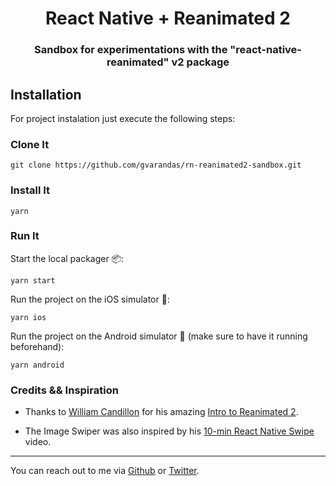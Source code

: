 <p align="center">
  <h1 align="center">React Native + Reanimated 2</h1>
  <h3 align="center">Sandbox for experimentations with the "react-native-reanimated" v2 package</h3>
</p>

## Installation
For project instalation just execute the following steps:

### Clone It
    git clone https://github.com/gvarandas/rn-reanimated2-sandbox.git

### Install It
    yarn

### Run It
Start the local packager 📦:

	yarn start

Run the project on the iOS simulator 📱:

	yarn ios

Run the project on the Android simulator 👾 (make sure to have it running beforehand):

	yarn android

### Credits && Inspiration
* Thanks to [William Candillon](https://github.com/wcandillon) for his amazing [Intro to Reanimated 2](https://www.youtube.com/watch?v=e5ALKoP1m-k&t=1015s).

* The Image Swiper was also inspired by his [10-min React Native Swipe](https://www.youtube.com/watch?v=Sb9paeF2SQs) video.

---
You can reach out to me via [Github](https://github.com/gvarandas) or [Twitter](https://twitter.com/jgvarandas).
